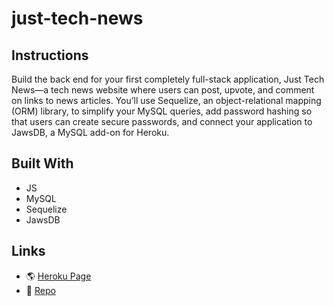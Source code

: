 # just-tech-news

## Instructions
Build the back end for your first completely full-stack application, Just Tech News—a tech news website where users can post, upvote, and comment on links to news articles. You’ll use Sequelize, an object-relational mapping (ORM) library, to simplify your MySQL queries, add password hashing so that users can create secure passwords, and connect your application to JawsDB, a MySQL add-on for Heroku. 

## Built With
* JS
* MySQL
* Sequelize
* JawsDB

## Links
* 🌎 [Heroku Page](https://evening-wildwood-58792.herokuapp.com/)
* 💾 [Repo](https://github.com/gallolopez1/just-tech-news)
